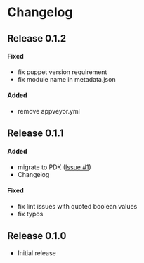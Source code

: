 # Changelog

## Release 0.1.2

#### Fixed
- fix puppet version requirement
- fix module name in metadata.json

#### Added
- remove appveyor.yml

## Release 0.1.1

#### Added
- migrate to PDK ([Issue #1](https://github.com/zehweh/puppet-netplan/issues/1))
- Changelog

#### Fixed
- fix lint issues with quoted boolean values
- fix typos

## Release 0.1.0

* Initial release
